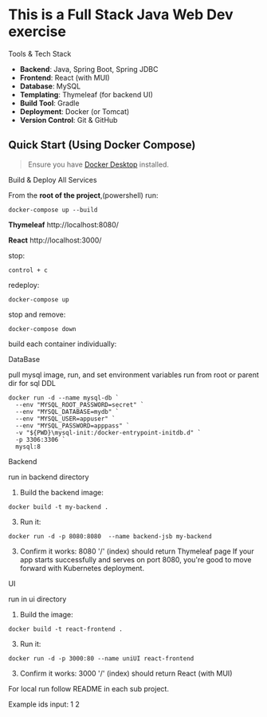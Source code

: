 # This is a Full Stack Java Web Dev exercise

Tools & Tech Stack

- **Backend**: Java, Spring Boot, Spring JDBC
- **Frontend**: React (with MUI)
- **Database**: MySQL
- **Templating**: Thymeleaf (for backend UI)
- **Build Tool**: Gradle
- **Deployment**: Docker (or Tomcat)
- **Version Control**: Git & GitHub

## Quick Start (Using Docker Compose)

> Ensure you have [Docker Desktop](https://www.docker.com/products/docker-desktop/) installed.

Build & Deploy All Services

From the **root of the project**,(powershell) run:

```
docker-compose up --build
```
**Thymeleaf**
http://localhost:8080/

**React**
http://localhost:3000/

stop:
```
control + c
```
redeploy:
```
docker-compose up
```
stop and remove:
```
docker-compose down
```

build each container individually:

DataBase

pull mysql image, run, and set environment variables
run from root or parent dir for sql DDL
```
docker run -d --name mysql-db `
  --env "MYSQL_ROOT_PASSWORD=secret" `
  --env "MYSQL_DATABASE=mydb" `
  --env "MYSQL_USER=appuser" `
  --env "MYSQL_PASSWORD=apppass" `
  -v "${PWD}\mysql-init:/docker-entrypoint-initdb.d" `
  -p 3306:3306 `
  mysql:8
```


Backend

run in backend directory

1. Build the backend image:
```
docker build -t my-backend .
```
3. Run it:
```
docker run -d -p 8080:8080  --name backend-jsb my-backend
```
3. Confirm it works:
8080 '/' (index) should return Thymeleaf page
If your app starts successfully and serves on port 8080, you're good to move forward with Kubernetes deployment.


UI

run in ui directory

1. Build the image:
```
docker build -t react-frontend .
```
3. Run it:
```
docker run -d -p 3000:80 --name uniUI react-frontend
```
3. Confirm it works:
3000 '/' (index) should return React (with MUI)


For local run follow README in each sub project.

Example ids input:
1
2
